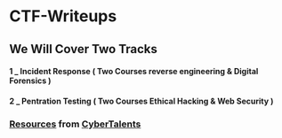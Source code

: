 # CTF-Writeups

## We Will Cover Two Tracks

#### 1 _ Incident Response ( Two Courses reverse engineering & Digital Forensics )
#### 2 _ Pentration Testing ( Two Courses Ethical Hacking & Web Security )

### [Resources](https://mega.nz/folder/eI4ggCDK#cY0LwulTbph9SCqubot-PA) from [CyberTalents](https://cybertalents.com/)
